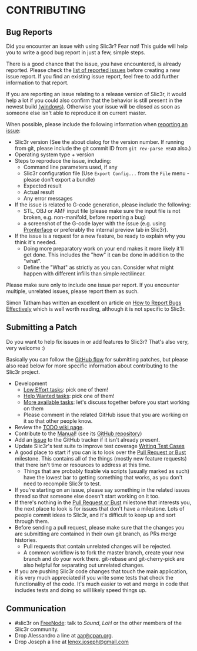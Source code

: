 # CONTRIBUTING

## Bug Reports

Did you encounter an issue with using Slic3r? Fear not! This guide will help you to write a good bug report in just a few, simple steps.

There is a good chance that the issue, you have encountered, is already reported. Please check the [list of reported issues](https://github.com/alexrj/Slic3r/issues) before creating a new issue report. If you find an existing issue report, feel free to add further information to that report.

If you are reporting an issue relating to a release version of Slic3r, it would help a lot if you could also confirm that the behavior is still present in the newest build [(windows)](https://bintray.com/lordofhyphens/Slic3r/slic3r_dev/). Otherwise your issue will be closed as soon as someone else isn't able to reproduce it on current master.

When possible, please include the following information when [reporting an issue](https://github.com/Slic3r/Slic3r/issues/new):
* Slic3r version (See the about dialog for the version number. If running from git, please include the git commit ID from `git rev-parse HEAD` also.)
* Operating system type + version
* Steps to reproduce the issue, including:
    * Command line parameters used, if any
    * Slic3r configuration file (Use ``Export Config...`` from the ``File`` menu - please don't export a bundle)
    * Expected result
    * Actual result
    * Any error messages
* If the issue is related to G-code generation, please include the following:
    * STL, OBJ or AMF input file (please make sure the input file is not broken, e.g. non-manifold, before reporting a bug)
    * a screenshot of the G-code layer with the issue (e.g. using [Pronterface](https://github.com/kliment/Printrun) or preferably the internal preview tab in Slic3r).
* If the issue is a request for a new feature, be ready to explain why you think it's needed.
    * Doing more preparatory work on your end makes it more likely it'll get done. This includes the "how" it can be done in addition to the "what". 
    * Define the "What" as strictly as you can. Consider what might happen with different infills than simple rectilinear.

Please make sure only to include one issue per report. If you encounter multiple, unrelated issues, please report them as such.

Simon Tatham has written an excellent on article on [How to Report Bugs Effectively](http://www.chiark.greenend.org.uk/~sgtatham/bugs.html) which is well worth reading, although it is not specific to Slic3r.

## Submitting a Patch

Do you want to help fix issues in or add features to Slic3r? That's also very, very welcome :)

Basically you can follow the [GitHub
flow](https://guides.github.com/introduction/flow/) for submitting
patches, but please also read below for more specific information about
contributing to the Slic3r project.

* Development
	* [Low Effort tasks](https://github.com/slic3r/Slic3r/labels/Low%20Effort): pick one of them!
	* [Help Wanted tasks](https://github.com/slic3r/Slic3r/labels/help%20wanted): pick one of them!
	* [More available tasks](https://github.com/slic3r/Slic3r/milestone/32): let's discuss together before you start working on them
	* Please comment in the related GitHub issue that you are working on it so that other people know.
* Review the [TODO wiki page](https://github.com/slic3r/Slic3r/wiki/TODO).
* Contribute to the [Manual](http://manual.slic3r.org/)! (see its [GitHub repository](https://github.com/slic3r/Slic3r-Manual))
* Add an [issue](https://github.com/slic3r/Slic3r/issues) to the GitHub tracker if it isn't already present.
* Update Slic3r's test suite to improve test coverage [Writing Test Cases](https://github.com/slic3r/Slic3r/wiki/Code:-Writing-Test-Cases)
* A good place to start if you can is to look over the [Pull Request or Bust](https://github.com/alexrj/Slic3r/milestones/Pull%20Request%20or%20Bust) milestone. This contains all of the things (mostly new feature requests) that there isn't time or resources to address at this time. 
     * Things that are probably fixable via scripts (usually marked as such) have the lowest bar to getting something that works, as you don't need to recompile Slic3r to test.
* If you're starting on an issue, please say something in the related issues thread so that someone else doesn't start working on it too.
* If there's nothing in the [Pull Request or Bust](https://github.com/alexrj/Slic3r/milestones/Pull%20Request%20or%20Bust) milestone that interests you, the next place to look is for issues that don't have a milestone. Lots of people commit ideas to Slic3r, and it's difficult to keep up and sort through them.
* Before sending a pull request, please make sure that the changes you are submitting are contained in their own git branch, as PRs merge histories.
     * Pull requests that contain unrelated changes will be rejected.
     * A common workflow is to fork the master branch, create your new branch and do your work there. git-rebase and git-cherry-pick are also helpful for separating out unrelated changes.
* If you are pushing Slic3r code changes that touch the main application, it is very much appreciated if you write some tests that check the functionality of the code. It's much easier to vet and merge in code that includes tests and doing so will likely speed things up.

## Communication

* #slic3r on [FreeNode](https://webchat.freenode.net): talk to _Sound_, _LoH_ or the other members of the Slic3r community.
* Drop Alessandro a line at aar@cpan.org.
* Drop Joseph a line at lenox.joseph@gmail.com
